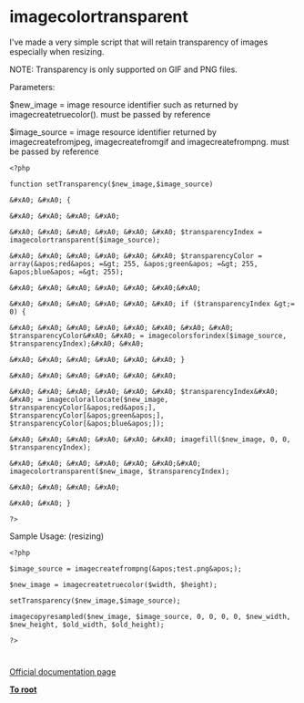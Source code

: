 # imagecolortransparent





I&apos;ve made a very simple script that will retain transparency of images especially when resizing.



NOTE: Transparency is only supported on GIF and PNG files.



Parameters:



$new_image = image resource identifier such as returned by imagecreatetruecolor(). must be passed by reference

$image_source = image resource identifier returned by imagecreatefromjpeg, imagecreatefromgif and imagecreatefrompng. must be passed by reference





```
<?php

function setTransparency($new_image,$image_source)

&#xA0; &#xA0; {

&#xA0; &#xA0; &#xA0; &#xA0; 

&#xA0; &#xA0; &#xA0; &#xA0; &#xA0; &#xA0; $transparencyIndex = imagecolortransparent($image_source);

&#xA0; &#xA0; &#xA0; &#xA0; &#xA0; &#xA0; $transparencyColor = array(&apos;red&apos; =&gt; 255, &apos;green&apos; =&gt; 255, &apos;blue&apos; =&gt; 255);

&#xA0; &#xA0; &#xA0; &#xA0; &#xA0; &#xA0;&#xA0; 

&#xA0; &#xA0; &#xA0; &#xA0; &#xA0; &#xA0; if ($transparencyIndex &gt;= 0) {

&#xA0; &#xA0; &#xA0; &#xA0; &#xA0; &#xA0; &#xA0; &#xA0; $transparencyColor&#xA0; &#xA0; = imagecolorsforindex($image_source, $transparencyIndex);&#xA0; &#xA0; 

&#xA0; &#xA0; &#xA0; &#xA0; &#xA0; &#xA0; }

&#xA0; &#xA0; &#xA0; &#xA0; &#xA0; &#xA0; 

&#xA0; &#xA0; &#xA0; &#xA0; &#xA0; &#xA0; $transparencyIndex&#xA0; &#xA0; = imagecolorallocate($new_image, $transparencyColor[&apos;red&apos;], $transparencyColor[&apos;green&apos;], $transparencyColor[&apos;blue&apos;]);

&#xA0; &#xA0; &#xA0; &#xA0; &#xA0; &#xA0; imagefill($new_image, 0, 0, $transparencyIndex);

&#xA0; &#xA0; &#xA0; &#xA0; &#xA0; &#xA0;&#xA0; imagecolortransparent($new_image, $transparencyIndex);

&#xA0; &#xA0; &#xA0; &#xA0; 

&#xA0; &#xA0; } 

?>
```






Sample Usage: (resizing)





```
<?php

$image_source = imagecreatefrompng(&apos;test.png&apos;);

$new_image = imagecreatetruecolor($width, $height);

setTransparency($new_image,$image_source);

imagecopyresampled($new_image, $image_source, 0, 0, 0, 0, $new_width, $new_height, $old_width, $old_height);

?>
```



  

#

[Official documentation page](https://www.php.net/manual/en/function.imagecolortransparent.php)

**[To root](/README.md)**